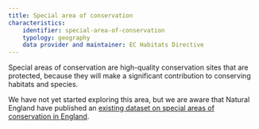 ```yaml
---
title: Special area of conservation
characteristics:
    identifier: special-area-of-conservation
    typology: geography
    data provider and maintainer: EC Habitats Directive
---
```


Special areas of conservation are high-quality conservation sites that are protected, because they will make a significant contribution to conserving habitats and species.

We have not yet started exploring this area, but we are aware that Natural England have published an [existing dataset on special areas of conservation in England](https://data.gov.uk/dataset/a85e64d9-d0f1-4500-9080-b0e29b81fbc8/special-areas-of-conservation-england).
